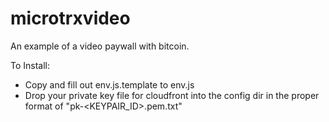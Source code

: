 # microtrxvideo
An example of a video paywall with bitcoin.

To Install:
- Copy and fill out env.js.template to env.js
- Drop your private key file for cloudfront into the config dir in the proper format of "pk-<KEYPAIR_ID>.pem.txt"
